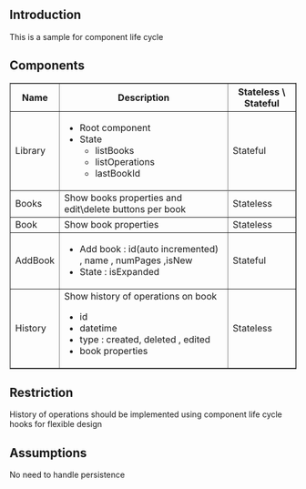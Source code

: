 <h2>Introduction</h2>
This is a sample for component life cycle

<h2>Components</h2>
<table border=1>
<tr>
<th>Name</th>
<th>Description</th>
<th>Stateless \ Stateful</th>
</tr>
<tr>
<td>Library</td>
<td>
<ul>
<li>Root component</li>
<li>State 
<ul>
<li> listBooks</li>
<li> listOperations</li>
<li> lastBookId</li>
</ul>
</li>
</ul>
</td>
<td>
Stateful
</td>
<tr>

<tr>
<td>Books</td>
<td>Show books properties and edit\delete buttons per book</td>
<td>Stateless</td>
</tr>

<tr>
<td>Book</td>
<td>Show book properties</td>
<td>Stateless</td>
</tr>

<tr>
<td>AddBook</td>
<td>
<ul>
<li>Add book : id(auto incremented) , name , numPages ,isNew</li>
<li>State : isExpanded</li>
</ul>
</td>
<td>Stateful</td>
</tr>


<tr>
<td>History</td>
<td>Show history of operations on book
<ul>
<li>id</li>
<li>datetime</li>
<li>type :  created, deleted , edited</li>
<li>book properties</li>
</ul>
</td>
<td>Stateless</td>
</tr>
</table>


<h2>Restriction</h2>
History of operations should be implemented using component life cycle hooks for flexible design

<h2>Assumptions</h2>
No need to handle persistence
